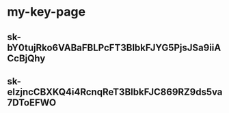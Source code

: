 # my-key-page

## 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
## 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
